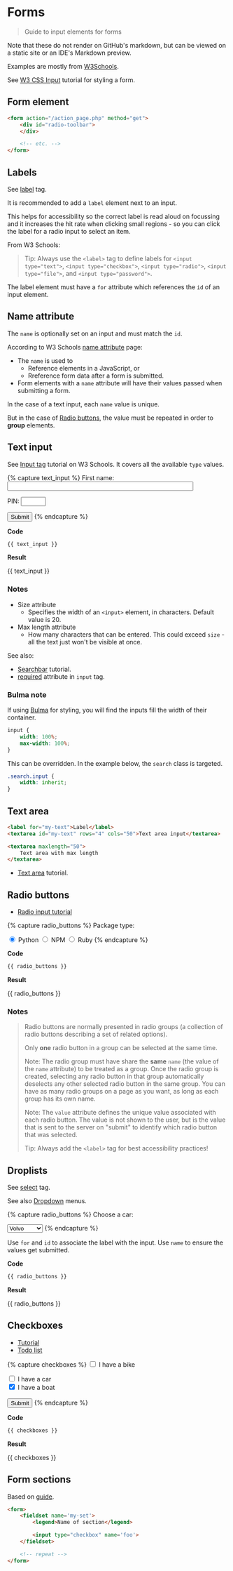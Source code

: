 # Forms
> Guide to input elements for forms

Note that these do not render on GitHub's markdown, but can be viewed on a static site or an IDE's Markdown preview.

Examples are mostly from [W3Schools](https://www.w3schools.com).

See [W3 CSS Input](https://www.w3schools.com/w3css/w3css_input.asp) tutorial for styling a form.


## Form element

```html
<form action="/action_page.php" method="get">
    <div id="radio-toolbar">
    </div>

    <!-- etc. -->
</form>
```


## Labels

See [label](https://www.w3schools.com/tags/tag_label.asp) tag.

It is recommended to add a `label` element next to an input.

This helps for accessibility so the correct label is read aloud on focussing and it increases the hit rate when clicking small regions - so you can click the label for a radio input to select an item.

From W3 Schools:

> Tip: Always use the `<label>` tag to define labels for `<input type="text">`, `<input type="checkbox">`, `<input type="radio">`, `<input type="file">`, and `<input type="password">`.

The label element must have a `for` attribute which references the `id` of an input element.


## Name attribute

The `name` is optionally set on an input and must match the `id`.

According to W3 Schools [name attribute](https://www.w3schools.com/tags/att_input_name.asp) page:

- The `name` is used to
    - Reference elements in a JavaScript, or
    - Rreference form data after a form is submitted. 
- Form elements with a `name` attribute will have their values passed when submitting a form.

In the case of a text input, each `name` value is unique.

But in the case of [Radio buttons](#radios-buttons), the value must be repeated in order to **group** elements.


## Text input

See [Input tag](https://www.w3schools.com/tags/tag_input.asp) tutorial on W3 Schools. It covers all the available `type` values.

{% capture text_input %}
<label for="fname">First name:</label>
<input type="text" id="fname" name="fname" size="50"><br>

<label for="pin">PIN:</label>
<input type="text" id="pin" name="pin" maxlength="4" size="4"><br>

<input type="submit" value="Submit">
{% endcapture %}

**Code**

```html
{{ text_input }}
```

**Result**

{{ text_input }}

### Notes

- Size attribute 
    - Specifies the width of an `<input>` element, in characters. Default value is 20.
- Max length attribute 
    - How many characters that can be entered. This could exceed `size` - all the text just won't be visible at once.

See also:

- [Searchbar](https://www.w3schools.com/howto/howto_css_searchbar.asp) tutorial.
- [required](https://www.w3schools.com/tags/att_input_required.asp) attribute in `input` tag.

### Bulma note

If using [Bulma](https://bulma.io) for styling, you will find the inputs fill the width of their container.

```css
input {
    width: 100%;
    max-width: 100%;
}
```

This can be overridden. In the example below, the `search` class is targeted.

```css
.search.input {
    width: inherit;
}
```


## Text area

```html
<label for="my-text">Label</label>
<textarea id="my-text" rows="4" cols="50">Text area input</textarea>

<textarea maxlength="50">
    Text area with max length
</textarea>
```

- [Text area](https://www.w3schools.com/tags/tag_textarea.asp) tutorial.


## Radio buttons

- [Radio input tutorial](https://www.w3schools.com/tags/att_input_type_radio.asp)

{% capture radio_buttons %}
Package type:

<input type="radio" id="py" name="package-type" value="python" checked>
<label for="py">Python</label>

<input type="radio" id="npm" name="package-type" value="npm">
<label for="npm">NPM</label>

<input type="radio" id="ruby" name="package-type" value="ruby">
<label for="ruby">Ruby</label>
{% endcapture %}

**Code**

```html
{{ radio_buttons }}
```

**Result**

{{ radio_buttons }}

### Notes

> Radio buttons are normally presented in radio groups (a collection of radio buttons describing a set of related options).
>
> Only **one** radio button in a group can be selected at the same time.
>
> Note: The radio group must have share the **same** `name` (the value of the `name` attribute) to be treated as a group. Once the radio group is created, selecting any radio button in that group automatically deselects any other selected radio button in the same group. You can have as many radio groups on a page as you want, as long as each group has its own name.
>
> Note: The `value` attribute defines the unique value associated with each radio button. The value is not shown to the user, but is the value that is sent to the server on "submit" to identify which radio button that was selected.
>
> Tip: Always add the `<label>` tag for best accessibility practices!


## Droplists

See [select](https://www.w3schools.com/tags/tag_select.asp) tag.

See also [Dropdown](https://www.w3schools.com/w3css/w3css_dropdowns.asp) menus.

{% capture radio_buttons %}
<label for="cars">Choose a car:</label>

<select name="cars" id="cars">
    <option value="volvo">Volvo</option>
    <option value="saab">Saab</option>
    <option value="mercedes">Mercedes</option>
    <option value="audi">Audi</option>
</select> 
{% endcapture %}

Use `for` and `id` to associate the label with the input. Use `name` to ensure the values get submitted.

**Code**

```html
{{ radio_buttons }}
```

**Result**

{{ radio_buttons }}


## Checkboxes

- [Tutorial](https://www.w3schools.com/tags/att_input_type_checkbox.asp)
- [Todo list](https://www.w3schools.com/howto/howto_js_todolist.asp)

{% capture checkboxes %}
<input type="checkbox" name="vehicle1" value="Bike">
<label for="vehicle1">I have a bike</label><br>

<input type="checkbox" name="vehicle2" value="Car">
<label for="vehicle2">I have a car</label><br>

<input type="checkbox" name="vehicle3" value="Boat" checked>
<label for="vehicle3">I have a boat</label><br><br>

<input type="submit" value="Submit">
{% endcapture %}

**Code**

```html
{{ checkboxes }}
```

**Result**

{{ checkboxes }}


## Form sections

Based on [guide](https://html.com/forms/).

```html
<form>
    <fieldset name='my-set'>
        <legend>Name of section</legend>

        <input type="checkbox" name='foo'>
    </fieldset>

    <!-- repeat -->
</form>
```
